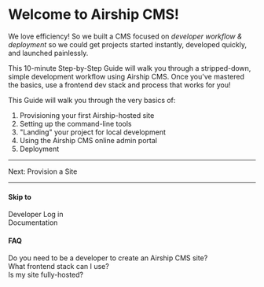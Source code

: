 # Welcome to Airship CMS!

We love efficiency! So we built a CMS focused on _developer workflow & deployment_ so we could get projects started instantly, developed quickly, and launched painlessly. 

This 10-minute Step-by-Step Guide will walk you through a stripped-down, simple development workflow using Airship CMS. Once you've mastered the basics, use a frontend dev stack and process that works for you! 

This Guide will walk you through the very basics of:
1. Provisioning your first Airship-hosted site
2. Setting up the command-line tools
3. "Landing" your project for local development
4. Using the Airship CMS online admin portal
5. Deployment

---

Next: Provision a Site

---

#### Skip to
Developer Log in  
Documentation

#### FAQ
Do you need to be a developer to create an Airship CMS site?  
What frontend stack can I use?  
Is my site fully-hosted?  
